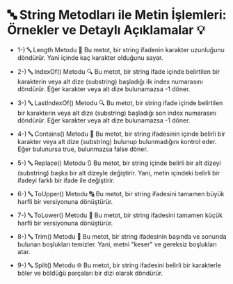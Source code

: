 # 🔤 String Metodları ile Metin İşlemleri: Örnekler ve Detaylı Açıklamalar 💡

* 1-) 🔤 Length Metodu 📏
Bu metot, bir string ifadenin karakter uzunluğunu döndürür. Yani içinde kaç karakter olduğunu sayar.

* 2-) 🔤 IndexOf() Metodu 🔍
Bu metot, bir string ifade içinde belirtilen bir karakterin veya alt dize (substring) başladığı ilk index numarasını döndürür. Eğer karakter veya alt dize bulunamazsa -1 döner.

* 3-) 🔤 LastIndexOf() Metodu 🔍
Bu metot, bir string ifade içinde belirtilen bir karakterin veya alt dize (substring) başladığı son index numarasını döndürür. Eğer karakter veya alt dize bulunamazsa -1 döner.

* 4-) 🔤 Contains() Metodu 🔎
Bu metot, bir string ifadesinin içinde belirli bir karakter veya alt dize (substring) bulunup bulunmadığını kontrol eder. Eğer bulunursa true, bulunmazsa false döner.
  
* 5-) 🔤 Replace() Metodu 🔃
Bu metot, bir string içinde belirli bir alt dizeyi (substring) başka bir alt dizeyle değiştirir. Yani, metin içindeki belirli bir ifadeyi farklı bir ifade ile değiştirir.
  
* 6-) 🔤 ToUpper() Metodu 🔠
Bu metot, bir string ifadesini tamamen büyük harfli bir versiyonuna dönüştürür.
  
* 7-) 🔤 ToLower() Metodu 🔡
Bu metot, bir string ifadesini tamamen küçük harfli bir versiyonuna dönüştürür.

* 8-) 🔤 Trim() Metodu 🧹
Bu metot, bir string ifadesinin başında ve sonunda bulunan boşlukları temizler. Yani, metni "keser" ve gereksiz boşlukları atar.

* 9-) 🔤 Split() Metodu 🌐
Bu metot, bir string ifadesini belirli bir karakterle böler ve böldüğü parçaları bir dizi olarak döndürür.








